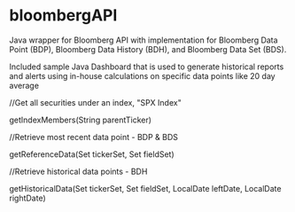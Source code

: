 # bloombergAPI
Java wrapper for Bloomberg API with implementation for Bloomberg Data Point (BDP), Bloomberg Data History (BDH), and Bloomberg Data Set (BDS).

Included sample Java Dashboard that is used to generate historical reports and alerts using in-house calculations on specific data points like 20 day average 

//Get all securities under an index, "SPX Index"

getIndexMembers(String parentTicker)

//Retrieve most recent data point - BDP & BDS

getReferenceData(Set<String> tickerSet, Set<String> fieldSet)
  
//Retrieve historical data points - BDH

getHistoricalData(Set<String> tickerSet, Set<String> fieldSet, LocalDate leftDate, LocalDate rightDate)
